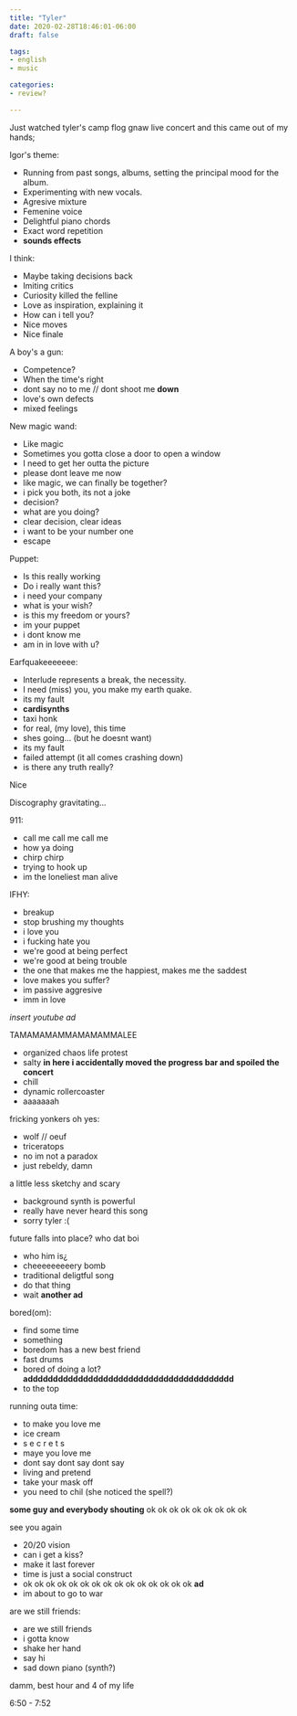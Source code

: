 ```yaml
---
title: "Tyler"
date: 2020-02-28T18:46:01-06:00
draft: false

tags:
- english
- music

categories:
- review?

---
```


Just watched tyler's camp flog gnaw live concert and this came out of my hands;

Igor's theme:
- Running from past songs, albums, setting the principal mood for the album.
- Experimenting with new vocals.
- Agresive mixture
- Femenine voice
- Delightful piano chords
- Exact word repetition
- **sounds effects**

I think:
- Maybe taking decisions back
- Imiting critics
- Curiosity killed the felline
- Love as inspiration, explaining it
- How can i tell you?
- Nice moves
- Nice finale

A boy's a gun:
- Competence?
- When the time's right
- dont say no to me // dont shoot me **down**
- love's own defects
- mixed feelings

New magic wand:
- Like magic
- Sometimes you gotta close a door to open a window
- I need to get her outta the picture
- please dont leave me now
- like magic, we can finally be together?
- i pick you both, its not a joke
- decision?
- what are you doing?
- clear decision, clear ideas
- i want to be your number one
- escape

Puppet:
- Is this really working
- Do i really want this?
- i need your company
- what is your wish?
- is this my freedom or yours?
- im your puppet
- i dont know me
- am in in love with u?

Earfquakeeeeeee:
- Interlude represents a break, the necessity.
- I need (miss) you, you make my earth quake.
- its my fault
- **cardisynths**
- taxi honk
- for real, (my love), this time
- shes going... (but he doesnt want)
- its my fault
- failed attempt (it all comes crashing down)
- is there any truth really?

Nice

Discography gravitating...

911:
- call me call me call me
- how ya doing
- chirp chirp
- trying to hook up
- im the loneliest man alive

IFHY:
- breakup
- stop brushing my thoughts
- i love you
- i fucking hate you
- we're good at being perfect
- we're good at being trouble
- the one that makes me the happiest, makes me the saddest
- love makes you suffer?
- im passive aggresive
- imm in love

*insert youtube ad*

TAMAMAMAMMAMAMAMMALEE
- organized chaos life protest
- salty
**in here i accidentally moved the progress bar and spoiled the concert**
- chill
- dynamic rollercoaster
- aaaaaaah

fricking yonkers oh yes:
- wolf // oeuf
- triceratops
- no im not a paradox
- just rebeldy, damn

a little less sketchy and scary
- background synth is powerful
- really have never heard this song
- sorry tyler :(

future falls into place? who dat boi
- who him is¿
- cheeeeeeeeery bomb
- traditional deligtful song
- do that thing
- wait
**another ad**

bored(om):
- find some time
- something
- boredom has a new best friend
- fast drums
- bored of doing a lot?
**addddddddddddddddddddddddddddddddddddddddd**
- to the top

running outa time:
- to make you love me
- ice cream
- s e c r e t s
- maye you love me
- dont say dont say dont say
- living and pretend
- take your mask off
- you need to chil (she noticed the spell?)

**some guy and everybody shouting**
ok ok ok ok ok ok ok ok ok

see you again
- 20/20 vision
- can i get a kiss?
- make it last forever
- time is just a social construct
- ok ok ok ok ok ok ok ok ok ok ok ok ok ok ok
**ad**
- im about to go to war

are we still friends:
- are we still friends
- i gotta know
- shake her hand
- say hi
- sad down piano (synth?)

damm, best hour and 4 of my life

6:50 - 7:52

